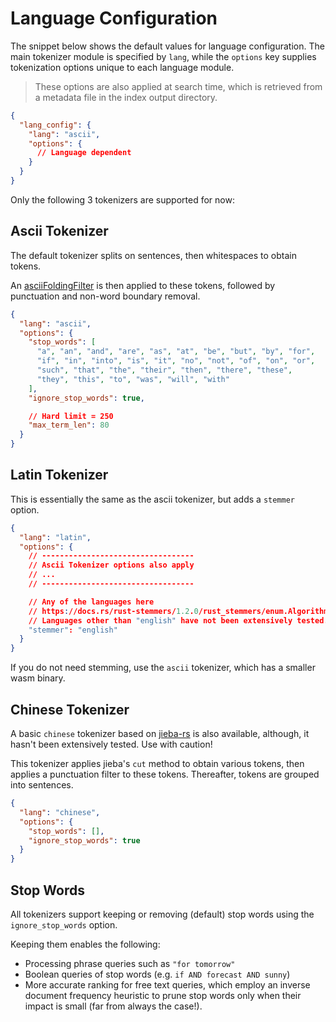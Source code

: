 # Language Configuration

The snippet below shows the default values for language configuration. The main tokenizer module is specified by `lang`, while the `options` key supplies tokenization options unique to each language module.

> These options are also applied at search time, which is retrieved from a metadata file in the index output directory.

```json
{
  "lang_config": {
    "lang": "ascii",
    "options": {
      // Language dependent
    }
  }
}
```

Only the following 3 tokenizers are supported for now:

## Ascii Tokenizer

The default tokenizer splits on sentences, then whitespaces to obtain tokens.

An [asciiFoldingFilter](https://github.com/tantivy-search/tantivy/blob/main/src/tokenizer/ascii_folding_filter.rs) is then applied to these tokens, followed by punctuation and non-word boundary removal.

```json
{
  "lang": "ascii",
  "options": {
    "stop_words": [
      "a", "an", "and", "are", "as", "at", "be", "but", "by", "for",
      "if", "in", "into", "is", "it", "no", "not", "of", "on", "or",
      "such", "that", "the", "their", "then", "there", "these",
      "they", "this", "to", "was", "will", "with"
    ],
    "ignore_stop_words": true,

    // Hard limit = 250
    "max_term_len": 80
  }
}
```

## Latin Tokenizer

This is essentially the same as the ascii tokenizer, but adds a `stemmer` option.

```json
{
  "lang": "latin",
  "options": {
    // ----------------------------------
    // Ascii Tokenizer options also apply
    // ...
    // ----------------------------------

    // Any of the languages here
    // https://docs.rs/rust-stemmers/1.2.0/rust_stemmers/enum.Algorithm.html
    // Languages other than "english" have not been extensively tested. Use with caution!
    "stemmer": "english"
  }
}
```

If you do not need stemming, use the `ascii` tokenizer, which has a smaller wasm binary.

## Chinese Tokenizer

A basic `chinese` tokenizer based on [jieba-rs](https://github.com/messense/jieba-rs) is also available, although, it hasn't been extensively tested. Use with caution!

This tokenizer applies jieba's `cut` method to obtain various tokens, then applies a punctuation filter to these tokens. Thereafter, tokens are grouped into sentences.

```json
{
  "lang": "chinese",
  "options": {
    "stop_words": [],
    "ignore_stop_words": true
  }
}
```

## Stop Words

All tokenizers support keeping or removing (default) stop words using the `ignore_stop_words` option.

Keeping them enables the following:
- Processing phrase queries such as `"for tomorrow"`
- Boolean queries of stop words (e.g. `if AND forecast AND sunny`)
- More accurate ranking for free text queries, which employ an inverse document frequency heuristic to prune stop words only when their impact is small (far from always the case!). 
